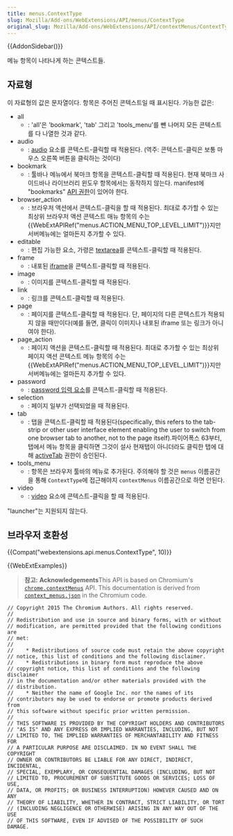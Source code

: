 ```yaml
---
title: menus.ContextType
slug: Mozilla/Add-ons/WebExtensions/API/menus/ContextType
original_slug: Mozilla/Add-ons/WebExtensions/API/contextMenus/ContextType
---
```

{{AddonSidebar()}}

메뉴 항목이 나타나게 하는 콘텍스트들.

## 자료형

이 자료형의 값은 문자열이다. 항목은 주어진 콘텍스트일 때 표시된다. 가능한 값은:

- all
  - : 'all'은 'bookmark', 'tab' 그리고 'tools_menu'를 뺀 나머지 모든 콘텍스트를 다 나열한 것과 같다.
- audio
  - : [audio](/ko/docs/Web/HTML/Element/audio) 요소를 콘텍스트-클릭할 때 적용된다. (역주: 콘텍스트-클릭은 보통 마우스 오른쪽 버튼을 클릭하는 것이다)
- bookmark
  - : 툴바나 메뉴에서 북마크 항목을 콘텍스트-클릭할 때 적용된다. 현재 북마크 사이드바나 라이브러리 윈도우 항목에서는 동작하지 않는다. manifest에 "bookmarks" [API 권한](/en-US/Add-ons/WebExtensions/manifest.json/permissions#API_permissions)이 있어야 한다.
- browser_action
  - : 브라우저 액션에서 콘텍스트-클릭을 할 때 적용된다. 최대로 추가할 수 있는 최상위 브라우저 액션 콘텍스트 매뉴 항목의 수는 {{WebExtAPIRef("menus.ACTION_MENU_TOP_LEVEL_LIMIT")}}지만 서버메뉴에는 얼마든지 추가할 수 있다.
- editable
  - : 편집 가능한 요소, 가령은 [textarea](/ko/docs/Web/HTML/Element/textarea)를 콘텍스트-클릭할 때 적용된다.
- frame
  - : 내포된 [iframe](/ko/docs/Web/HTML/Element/iframe)을 콘텍스트-클릭할 때 적용된다.
- image
  - : 이미지를 콘텍스트-클릭할 때 적용된다.
- link
  - : 링크를 콘텍스트-클릭할 때 적용된다.
- page
  - : 페이지를 콘텍스트-클릭할 때 적용된다. 단, 페이지의 다른 콘텍스트가 적용되지 않을 때만이다(예를 들면, 클릭이 이미지나 내포된 iframe 또는 링크가 아니여야 한다).
- page_action
  - : 페이지 액션을 콘텍스트-클릭할 때 적용된다. 최대로 추가할 수 있는 최상위 페이지 액션 콘텍스트 메뉴 항목의 수는 {{WebExtAPIRef("menus.ACTION_MENU_TOP_LEVEL_LIMIT")}}지만 서버메뉴에는 얼마든지 추가할 수 있다.
- password
  - : [password 입력 요소](/ko/docs/Web/HTML/Element/input/password)를 콘텍스트-클릭할 때 적용된다.
- selection
  - : 페이지 일부가 선택되었을 때 적용된다.
- tab
  - : 탭을 콘텍스트-클릭할 때 적용된다(specifically, this refers to the tab-strip or other user interface element enabling the user to switch from one browser tab to another, not to the page itself).파이어폭스 63부터, 탭에서 메뉴 항목을 클릭하면 그것이 설사 현재탭이 아니더라도 클릭한 탭에 대해 [activeTab](/ko/docs/Mozilla/Add-ons/WebExtensions/manifest.json/permissions#activeTab_permission) 권한이 승인된다.
- tools_menu
  - : 항목은 브라우저 툴바의 메뉴로 추가된다. 주의해야 할 것은 `menus` 이름공간을 통해 `ContextType`에 접근해야지 `contextMenus` 이름공간으로 하면 안된다.
- video
  - : [video](/ko/docs/Web/HTML/Element/video) 요소에 콘텍스트-클릭을 할 때 적용된다.

"launcher"는 지원되지 않는다.

## 브라우저 호환성

{{Compat("webextensions.api.menus.ContextType", 10)}}

{{WebExtExamples}}

> **참고:** **Acknowledgements**This API is based on Chromium's [`chrome.contextMenus`](https://developer.chrome.com/extensions/contextMenus#type-ContextType) API. This documentation is derived from [`context_menus.json`](https://chromium.googlesource.com/chromium/src/+/master/chrome/common/extensions/api/context_menus.json) in the Chromium code.

```
// Copyright 2015 The Chromium Authors. All rights reserved.
//
// Redistribution and use in source and binary forms, with or without
// modification, are permitted provided that the following conditions are
// met:
//
//    * Redistributions of source code must retain the above copyright
// notice, this list of conditions and the following disclaimer.
//    * Redistributions in binary form must reproduce the above
// copyright notice, this list of conditions and the following disclaimer
// in the documentation and/or other materials provided with the
// distribution.
//    * Neither the name of Google Inc. nor the names of its
// contributors may be used to endorse or promote products derived from
// this software without specific prior written permission.
//
// THIS SOFTWARE IS PROVIDED BY THE COPYRIGHT HOLDERS AND CONTRIBUTORS
// "AS IS" AND ANY EXPRESS OR IMPLIED WARRANTIES, INCLUDING, BUT NOT
// LIMITED TO, THE IMPLIED WARRANTIES OF MERCHANTABILITY AND FITNESS FOR
// A PARTICULAR PURPOSE ARE DISCLAIMED. IN NO EVENT SHALL THE COPYRIGHT
// OWNER OR CONTRIBUTORS BE LIABLE FOR ANY DIRECT, INDIRECT, INCIDENTAL,
// SPECIAL, EXEMPLARY, OR CONSEQUENTIAL DAMAGES (INCLUDING, BUT NOT
// LIMITED TO, PROCUREMENT OF SUBSTITUTE GOODS OR SERVICES; LOSS OF USE,
// DATA, OR PROFITS; OR BUSINESS INTERRUPTION) HOWEVER CAUSED AND ON ANY
// THEORY OF LIABILITY, WHETHER IN CONTRACT, STRICT LIABILITY, OR TORT
// (INCLUDING NEGLIGENCE OR OTHERWISE) ARISING IN ANY WAY OUT OF THE USE
// OF THIS SOFTWARE, EVEN IF ADVISED OF THE POSSIBILITY OF SUCH DAMAGE.
```

